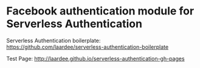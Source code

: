 # Facebook authentication module for Serverless Authentication

Serverless Authentication boilerplate: https://github.com/laardee/serverless-authentication-boilerplate

Test Page: http://laardee.github.io/serverless-authentication-gh-pages

